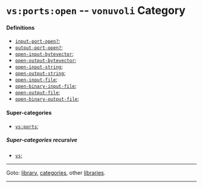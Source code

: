 

<a id='category__vonuvoli__vs_3a_ports_3a_open'></a>

# `vs:ports:open` -- `vonuvoli` Category


<a id='category__vonuvoli__vs_3a_ports_3a_open__definitions'></a>

#### Definitions

 * [`input-port-open?`](../../r7rs/definitions/input-port-open_3f.md#definition__r7rs__input-port-open_3f);
 * [`output-port-open?`](../../r7rs/definitions/output-port-open_3f.md#definition__r7rs__output-port-open_3f);
 * [`open-input-bytevector`](../../r7rs/definitions/open-input-bytevector.md#definition__r7rs__open-input-bytevector);
 * [`open-output-bytevector`](../../r7rs/definitions/open-output-bytevector.md#definition__r7rs__open-output-bytevector);
 * [`open-input-string`](../../r7rs/definitions/open-input-string.md#definition__r7rs__open-input-string);
 * [`open-output-string`](../../r7rs/definitions/open-output-string.md#definition__r7rs__open-output-string);
 * [`open-input-file`](../../r7rs/definitions/open-input-file.md#definition__r7rs__open-input-file);
 * [`open-binary-input-file`](../../r7rs/definitions/open-binary-input-file.md#definition__r7rs__open-binary-input-file);
 * [`open-output-file`](../../r7rs/definitions/open-output-file.md#definition__r7rs__open-output-file);
 * [`open-binary-output-file`](../../r7rs/definitions/open-binary-output-file.md#definition__r7rs__open-binary-output-file);


<a id='category__vonuvoli__vs_3a_ports_3a_open__super-categories'></a>

#### Super-categories

 * [`vs:ports`](../../vonuvoli/categories/vs_3a_ports.md#category__vonuvoli__vs_3a_ports);


<a id='category__vonuvoli__vs_3a_ports_3a_open__super-categories-recursive'></a>

##### Super-categories recursive

 * [`vs`](../../vonuvoli/categories/vs.md#category__vonuvoli__vs);

----

Goto: [library](../../vonuvoli/_index.md#library__vonuvoli), [categories](../../vonuvoli/categories/_index.md#toc__vonuvoli__categories), other [libraries](../../_libraries.md#toc__libraries).

----

